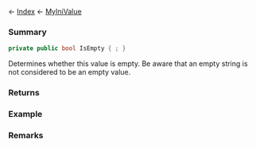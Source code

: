 ← [Index](Api-Index) ← [MyIniValue](VRage.Game.ModAPI.Ingame.Utilities.MyIniValue)

### Summary

```csharp
private public bool IsEmpty { ; }
```

Determines whether this value is empty. Be aware that an empty string is not considered to be an empty value.

### Returns

### Example

### Remarks

